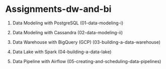 # Assignments-dw-and-bi

1. Data Modeling with PostgreSQL (01-data-modeling-i)

2. Data Modeling with Cassandra (02-data-modeling-ii)

3. Data Warehouse with BigQuery (GCP) (03-building-a-data-warehouse)

4. Data Lake with Spark (04-building-a-data-lake)

5. Data Pipeline with Airflow (05-creating-and-scheduling-data-pipelines)